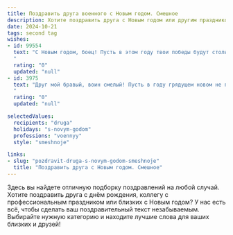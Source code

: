 ```yaml
---
title: Поздравить друга военного с Новым годом. Смешное
description: Хотите поздравить друга с Новым годом или другим праздником? Наш ИИ создаст незабываемое поздравление, а вы обязательно выделитесь среди других.  
date: 2024-10-21
tags: second tag
wishes:
- id: 99554
  text: "С Новым годом, боец! Пусть в этом году твои победы будут столь же грандиозны, как твои планы на  новогодний корпоратив, а враги бегут от тебя так же быстро, как ты от утренней зарядки 1 января!  Желаю тебе  столько же боевого запаса смеха, сколько патронов в твоём автомате (шутка, конечно, береги оружие!), и чтобы  все твои задачи решались так же легко, как  выпивается бокал шампанского!  Счастья, здоровья и мирного неба над головой!
  "
  rating: "0"
  updated: "null"
- id: 3975
  text: "Друг мой бравый, воин смелый! Пусть в году грядущем новом не пахнет даже порохом, а только мандаринами и праздничным салатом! Желаю меткости не только в стрельбе, но и в исполнении желаний! С Новым годом!
  "
  rating: "0"
  updated: "null"

selectedValues:
  recipients: "druga"
  holidays: "s-novym-godom"
  professions: "voennyy"
  style: "smeshnoje"

links:
- slug: "pozdravit-druga-s-novym-godom-smeshnoje"
  title: "Поздравить друга с Новым годом. Смешное"
---
```


Здесь вы найдете отличную подборку поздравлений на любой случай.
Хотите поздравить друга с днём рождения, коллегу с профессиональным праздником или близких с Новым годом? У нас есть всё, чтобы сделать ваш поздравительный текст незабываемым. Выбирайте нужную категорию и находите лучшие слова для ваших близких и друзей!
